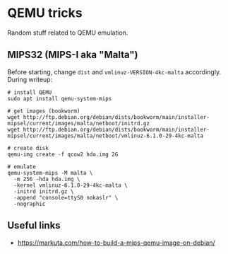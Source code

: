 # QEMU tricks
Random stuff related to QEMU emulation.


## MIPS32 (MIPS-I aka "Malta")
Before starting, change `dist` and `vmlinuz-VERSION-4kc-malta` accordingly. During writeup:
```
# install QEMU
sudo apt install qemu-system-mips

# get images (bookworm)
wget http://ftp.debian.org/debian/dists/bookworm/main/installer-mipsel/current/images/malta/netboot/initrd.gz
wget http://ftp.debian.org/debian/dists/bookworm/main/installer-mipsel/current/images/malta/netboot/vmlinuz-6.1.0-29-4kc-malta

# create disk
qemu-img create -f qcow2 hda.img 2G

# emulate
qemu-system-mips -M malta \
  -m 256 -hda hda.img \
  -kernel vmlinuz-6.1.0-29-4kc-malta \
  -initrd initrd.gz \
  -append "console=ttyS0 nokaslr" \
  -nographic
```

## Useful links
* https://markuta.com/how-to-build-a-mips-qemu-image-on-debian/
